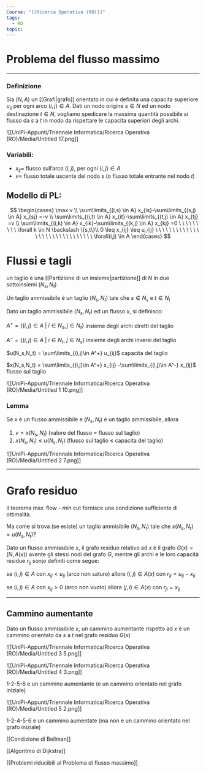 ```yaml
---
Course: "[[Ricerca Operativa (RO)]]"
tags:
  - RO
topic:
---
```


# Problema del flusso massimo
---

### Definizione

Sia $(N,A)$ un [[Grafi|grafo]] orientato in cui è definita una capacita superiore $u_{ij}$ per ogni arco $(i,j) \in A$. Dati un nodo origine $s\in N$ ed un nodo destinazione $t \in N$, vogliamo spedicare la massima quantità possibile si flusso da $s$  a $t$ in modo da rispettare le capacita superiori degli archi.

![[UniPi-Appunti/Triennale Informatica/Ricerca Operativa (RO)/Media/Untitled 17.png]]

### Variabili:

- $x_{ij} =$  flusso sull’arco $(i,j)$, per ogni $(i,j) \in A$
- $v =$ flusso totale uscente del nodo $s$ (o flusso totale entrante nel nodo $t$)

## Modello di PL:

$$
\begin{cases}
\max v \\
\sum\limits_{(i,s) \in A} x_{is}-\sum\limits_{(s,j) \in A} x_{sj} =-v \\
\sum\limits_{(i,t) \in A} x_{it}-\sum\limits_{(t,j) \in A} x_{tj} =v \\
\sum\limits_{(i,k) \in A} x_{ik}-\sum\limits_{(k,j) \in A} x_{kj} =0 \ \ \ \ \ \ \ \ \ \forall k \in N \backslash \{s,t\}\\
0 \leq x_{ij} \leq u_{ij} \ \ \ \ \ \ \ \ \ \ \ \ \ \ \ \ \ \ \ \ \ \ \ \ \ \ \ \ \ \ \forall(i,j) \in A
\end{cases}
$$

# Flussi e tagli

un taglio è una [[Partizione di un insieme|partizione]] di $N$ in due sottoinsiemi $(N_s,N_t)$

Un taglio ammissibile è un taglio $(N_s,N_t)$ tale che $s \in N_s$ e $t \in N_t$

Dato un taglio ammissibile $(N_s,N_t)$ ed un flusso $x$, si definisco:

$A^+ = \{(i,j)\in A\ |\ i\in N_s, j\in N_t\}$ insieme degli archi diretti del taglio

$A^- = \{(i,j)\in A\ |\ i\in N_t, \ j\in N_s\}$ insieme degli archi inversi del taglio

$u(N_s,N_t) = \sum\limits_{(i,j)\in A^+} u_{ij}$                            capacita del taglio

$x(N_s,N_t) = \sum\limits_{(i,j)\in A^+} x_{ij} -\sum\limits_{(i,j)\in A^-} x_{ij}$    flusso sul taglio

![[UniPi-Appunti/Triennale Informatica/Ricerca Operativa (RO)/Media/Untitled 1 10.png]]

### Lemma

Se $x$ è un flusso ammissibile e $(N_s,N_t)$ è un taglio ammissibile, allora

1. $v=x(N_s,N_t)$ (valore del flusso = flusso sul taglio)
2. $x(N_s,N_t) \leq u(N_s,N_t)$ (flusso sul taglio $\leq$ capacita del taglio)

![[UniPi-Appunti/Triennale Informatica/Ricerca Operativa (RO)/Media/Untitled 2 7.png]]



---

# Grafo residuo

Il teorema $\max$ flow - $min$ cut fornisce una condizione sufficiente di ottimalità.

Ma come si trova (se esiste) un taglio ammisibile $(N_s,N_t)$ tale che $x(N_s,N_t)=u(N_s,N_t)$?

Dato un flusso ammissibile $x$, il grafo residuo relativo ad $x$ è il grafo $G(x)=(N,A(x))$ avente gli stessi nodi del grafo $G$, mentre gli archi e le loro capacità residue $r_{ij}$ sonjo definiti come segue:

se $(i,j) \in A$ con $x_{ij} < u_{ij}$ (arco non saturo) allore $(i,j) \in A(x)$ con $r_{ij} = u_{ij}-x_{ij}$

se $(i,j) \in A$ con $x_{ij} > 0$ (arco non vuoto) allora $(j,i) \in A(x)$ con $r_{ji} =x_{ij}$

---

## Cammino aumentante

Dato un flusso ammissibile $x$, un cammino aumentante rispetto ad $x$ è un cammino orientato da $s$ a $t$ nel grafo residuo $G(x)$



![[UniPi-Appunti/Triennale Informatica/Ricerca Operativa (RO)/Media/Untitled 3 5.png]]

![[UniPi-Appunti/Triennale Informatica/Ricerca Operativa (RO)/Media/Untitled 4 3.png]]

1-2-5-6 e un cammino aumentante (e un cammino orientato nel grafo iniziale)

![[UniPi-Appunti/Triennale Informatica/Ricerca Operativa (RO)/Media/Untitled 5 2.png]]

1-2-4-5-6 e un cammino aumentate (ma non e un cammino orientato nel grafo
iniziale)

[[Condizione di Bellman]]

[[Algoritmo di Dijkstra]]

[[Problemi riducibili al Problema di flusso massimo]]
